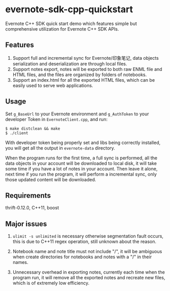 # evernote-sdk-cpp-quickstart
Evernote C++ SDK quick start demo which features simple but comprehensive utilization for Evernote C++ SDK APIs.

## Features

1. Support full and incremental sync for Evernote/印象笔记, data objects serialization and deserialization are through local files.
2. Support notes export, notes will be exported to both raw ENML file and HTML files, and the files are organized by folders of notebooks.
3. Support an index.html for all the exported HTML files, which can be easily used to serve web applications.

## Usage

Set `g_BaseUrl` to your Evernote environment and `g_AuthToken` to your developer Token in `EvernoteClient.cpp`, and run:

```
$ make distclean && make
$ ./client
```

With developer token being properly set and libs being correctly installed, you will get all the output in `evernote-data` directory.

When the program runs for the first time, a full sync is performed, all the data objects in your account will be downloaded to local disk, it will take some time if you have a lot of notes in your account. Then leave it alone,  next time if you run the program, it will perform a incremental sync, only those updated content will be downloaded.

## Requirements

thrift-0.12.0, C++11, boost

## Major issues

1. `ulimit -s unlimited`  is necessary otherwise segmentation fault occurs, this is due to C++11 regex operation, still unknown about the reason.

2. Notebook name and note title must not include "/", it will be ambiguous when create directories for notebooks and notes with a "/" in their names.
3. Unnecessary overhead in exporting notes, currently each time when the program run, it will remove all the exported notes and recreate new files, which is of extremely low efficiency.



